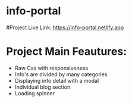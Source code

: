 # info-portal
#Project Live Link: https://info-portal.netlify.app
# Project Main Feautures:
* Raw Css with responsiveness
* Info's are divided by many categories
* Displaying info detail with a modal
* Individual blog section
* Loading spinner

